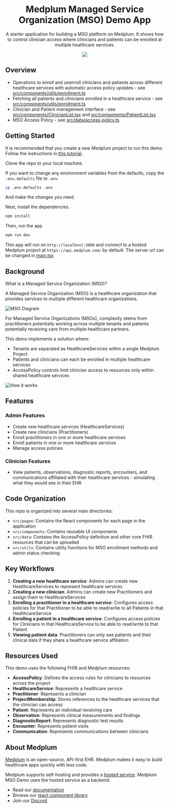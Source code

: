 <h1 align="center">Medplum Managed Service Organization (MSO) Demo App</h1>
<p align="center">A starter application for building a MSO platform on Medplum. It shows how to control clinician access where clinicians and patients can be enrolled at multiple healthcare services.</p>
<p align="center">
<a href="https://github.com/medplum/medplum-mso-demo/blob/main/LICENSE.txt">
    <img src="https://img.shields.io/badge/license-Apache-blue.svg" />
  </a>
</p>

## Overview

- Operations to enroll and unenroll clinicians and patients across different healthcare services with automatic access policy updates - see [src/components/utils/enrollment.ts](./src/utils/enrollment.ts)
- Fetching all patients and clinicians enrolled in a healthcare service - see [src/components/utils/enrollment.ts](./src/utils/enrollment.ts)
- Clinician and Patient management interface - see [src/components/ClinicianList.tsx](./src/components/ClinicianList.tsx) and [src/components/PatientList.tsx](./src/components/PatientList.tsx)
- MSO Access Policy - see [src/data/access-policy.ts](./src/data/access-policy.ts)

## Getting Started

It is recommended that you create a new Medplum project to run this demo. Follow the instructions in [this tutorial](https://www.medplum.com/docs/tutorials/register).

Clone the repo to your local machine.

If you want to change any environment variables from the defaults, copy the `.env.defaults` file to `.env`

```bash
cp .env.defaults .env
```

And make the changes you need.

Next, install the dependencies.

```bash
npm install
```

Then, run the app

```bash
npm run dev
```

This app will run on `http://localhost:3000` and connect to a hosted Medplum project at `https://api.medplum.com/` by default. The server url can be changed in [main.tsx](./src/main.tsx)

## Background

What is a Managed Service Organization (MSO)?

A Managed Service Organization (MSO) is a healthcare organization that provides services to multiple different healthcare organizations.

<img src="./public/mso-diagram.png" alt="MSO Diagram" />

For Managed Service Organizations (MSOs), complexity stems from practitioners potentially working across multiple tenants and patients potentially receiving care from multiple healthcare partners.

This demo implements a solution where:

- Tenants are separated as HealthcareServices within a single Medplum Project
- Patients and clinicians can each be enrolled in multiple healthcare services
- AccessPolicy controls limit clinician access to resources only within shared healthcare services

<img src="./public/how-it-works.png" alt="How it works" />

## Features

### Admin Features

- Create new healthcare services (HealthcareServices)
- Create new clinicians (Practitioners)
- Enroll practitioners in one or more healthcare services
- Enroll patients in one or more healthcare services
- Manage access policies

### Clinician Features

- View patients, observations, diagnostic reports, encounters, and communications affiliated with their healthcare services - simulating what they would see in their EHR

## Code Organization

This repo is organized into several main directories:

- `src/pages`: Contains the React components for each page in the application
- `src/components`: Contains reusable UI components
- `src/data`: Contains the AccessPolicy definition and other core FHIR resources that can be uploaded
- `src/utils`: Contains utility functions for MSO enrollment methods and admin status checking

## Key Workflows

1. **Creating a new healthcare service**: Admins can create new HealthcareServices to represent healthcare services
2. **Creating a new clinician**: Admins can create new Practitioners and assign them to HealthcareServices
3. **Enrolling a practitioner in a healthcare service**: Configures access policies for that Practitioner to be able to read/write to all Patients in that HealthcareService
4. **Enrolling a patient in a healthcare service**: Configures access policies for Clinicians in that HealthcareService to be able to read/write to that Patient
5. **Viewing patient data**: Practitioners can only see patients and their clinical data if they share a healthcare service affiliation

## Resources Used

This demo uses the following FHIR and Medplum resources:

- **AccessPolicy**: Defines the access rules for clinicians to resources across the project
- **HealthcareService**: Represents a healthcare service
- **Practitioner**: Represents a clinician
- **ProjectMembership**: Stores references to the healthcare services that the clinician can access
- **Patient**: Represents an individual receiving care
- **Observation**: Represents clinical measurements and findings
- **DiagnosticReport**: Represents diagnostic test results
- **Encounter**: Represents patient visits
- **Communication**: Represents communications between clinicians

## About Medplum

[Medplum](https://www.medplum.com/) is an open-source, API-first EHR. Medplum makes it easy to build healthcare apps quickly with less code.

Medplum supports self-hosting and provides a [hosted service](https://app.medplum.com/). Medplum MSO Demo uses the hosted service as a backend.

- Read our [documentation](https://www.medplum.com/docs)
- Browse our [react component library](https://storybook.medplum.com/)
- Join our [Discord](https://discord.gg/medplum)
